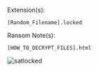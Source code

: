 Extension(s): 
```
[Random_Filename].locked
```
Ransom Note(s): 
```
[HOW_TO_DECRYPT_FILES].html
```
![satlocked](https://github.com/user-attachments/assets/5d12532d-4d97-4636-9ae0-bbad10a7d0e2)
